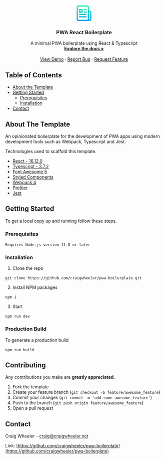 <!-- PROJECT LOGO -->
<br />
<p align="center">
  <a href="">
    <img src="src/img/logo.png" alt="Logo" width="50" height="50">
  </a>

  <h3 align="center">PWA React Boilerplate</h3>

  <p align="center">
    A minimal PWA boilerplate using React & Typescript
    <br />
    <a href=""><strong>Explore the docs »</strong></a>
    <br />
    <br />
    <a href="">View Demo</a>
    ·
    <a href="">Report Bug</a>
    ·
    <a href="">Request Feature</a>
  </p>
</p>

<!-- TABLE OF CONTENTS -->

## Table of Contents

- [About the Template](#about-the-template)
- [Getting Started](#getting-started)
  - [Prerequisites](#prerequisites)
  - [Installation](#installation)
- [Contact](#contact)

<!-- ABOUT THE PROJECT -->

## About The Template

An opinionated boilerplate for the development of PWA apps using modern development tools such as Webpack, Typescript and Jest.

Technologies used to scaffold this template.

- [React - 16.12.0](https://netlify.com/)
- [Typescript - 3.7.2](https://www.typescriptlang.org/)
- [Font Awesome 5](https://github.com/FortAwesome/react-fontawesome)
- [Styled Components](https://netlify.com/)
- [Webpack 4](https://netlify.com/)
- [Prettier](https://netlify.com/)
- [Jest](https://netlify.com/)

<!-- GETTING STARTED -->

## Getting Started

To get a local copy up and running follow these steps.

### Prerequisites

```
Requires Node.js version 11.8 or later
```

### Installation

1. Clone the repo

```
git clone https://github.com/craigwheeler/pwa-boilerplate.git
```

2. Install NPM packages

```
npm i
```

3. Start

```
npm run dev
```

### Production Build

To generate a production build

```
npm run build
```

<!-- CONTRIBUTING -->

## Contributing

Any contributions you make are **greatly appreciated**.

1. Fork the template
2. Create your feature branch (`git checkout -b feature/awesome_feature`)
3. Commit your changes (`git commit -m 'add some awesome_feature'`)
4. Push to the branch (`git push origin feature/awesome_feature`)
5. Open a pull request

<!-- CONTACT -->

## Contact

Craig Wheeler - craig@craigwheeler.net

Link: [https://github.com/craigwheeler/pwa-boilerplate](https://github.com/craigwheeler/pwa-boilerplate)

<!-- MARKDOWN LINKS & IMAGES -->
<!-- https://www.markdownguide.org/basic-syntax/#reference-style-links -->

[product-screenshot]: src/img/screenshot.png
